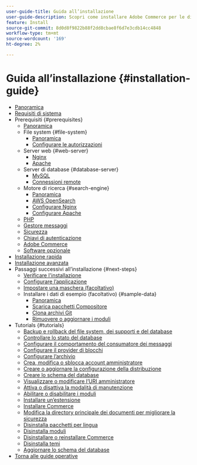 ```yaml
---
user-guide-title: Guida all’installazione
user-guide-description: Scopri come installare Adobe Commerce per le distribuzioni on-premise.
feature: Install
source-git-commit: 8d0d8f9822b88f2dd8cbae8f6d7e3cdb14cc4848
workflow-type: tm+mt
source-wordcount: '169'
ht-degree: 2%

---
```



# Guida all’installazione {#installation-guide}

- [Panoramica](overview.md)
- [Requisiti di sistema](system-requirements.md)
- Prerequisiti {#prerequisites}
   - [Panoramica](prerequisites/overview.md)
   - File system {#file-system}
      - [Panoramica](prerequisites/file-system/overview.md)
      - [Configurare le autorizzazioni](prerequisites/file-system/configure-permissions.md)
   - Server web {#web-server}
      - [Nginx](prerequisites/web-server/nginx.md)
      - [Apache](prerequisites/web-server/apache.md)
   - Server di database {#database-server}
      - [MySQL](prerequisites/database/mysql.md)
      - [Connessioni remote](prerequisites/database/mysql-remote.md)
   - Motore di ricerca {#search-engine}
      - [Panoramica](prerequisites/search-engine/overview.md)
      - [AWS OpenSearch](prerequisites/search-engine/aws-opensearch.md)
      - [Configurare Nginx](prerequisites/search-engine/configure-nginx.md)
      - [Configurare Apache](prerequisites/search-engine/configure-apache.md)
   - [PHP](prerequisites/php-settings.md)
   - [Gestore messaggi](prerequisites/rabbitmq.md)
   - [Sicurezza](prerequisites/security.md)
   - [Chiavi di autenticazione](prerequisites/authentication-keys.md)
   - [Adobe Commerce](prerequisites/commerce.md)
   - [Software opzionale](prerequisites/optional-software.md)
- [Installazione rapida](composer.md)
- [Installazione avanzata](advanced.md)
- Passaggi successivi all’installazione {#next-steps}
   - [Verificare l&#39;installazione](next-steps/verify.md)
   - [Configurare l’applicazione](next-steps/configuration.md)
   - [Impostare una maschera (facoltativo)](next-steps/set-umask.md)
   - Installare i dati di esempio (facoltativo) {#sample-data}
      - [Panoramica](sample-data/overview.md)
      - [Scarica pacchetti Compositore](sample-data/composer-packages.md)
      - [Clona archivi Git](sample-data/git-repositories.md)
      - [Rimuovere o aggiornare i moduli](sample-data/remove-or-update.md)
- Tutorials {#tutorials}
   - [Backup e rollback del file system, dei supporti e del database](tutorials/backup.md)
   - [Controllare lo stato del database](tutorials/database-status.md)
   - [Configurare il comportamento del consumatore dei messaggi](tutorials/message-consumers.md)
   - [Configurare il provider di blocchi](tutorials/lock-provider.md)
   - [Configurare l’archivio](tutorials/store.md)
   - [Crea, modifica o sblocca account amministratore](tutorials/admin.md)
   - [Creare o aggiornare la configurazione della distribuzione](tutorials/deployment.md)
   - [Creare lo schema del database](tutorials/database.md)
   - [Visualizzare o modificare l’URI amministratore](tutorials/admin-uri.md)
   - [Attiva o disattiva la modalità di manutenzione](tutorials/maintenance-mode.md)
   - [Abilitare o disabilitare i moduli](tutorials/manage-modules.md)
   - [Installare un’estensione](tutorials/extensions.md)
   - [Installare Commerce](tutorials/install.md)
   - [Modifica la directory principale dei documenti per migliorare la sicurezza](tutorials/docroot.md)
   - [Disinstalla pacchetti per lingua](tutorials/language-packages.md)
   - [Disinstalla moduli](tutorials/uninstall-modules.md)
   - [Disinstallare o reinstallare Commerce](tutorials/uninstall.md)
   - [Disinstalla temi](tutorials/themes.md)
   - [Aggiornare lo schema del database](tutorials/database-upgrade.md)
- [Torna alle guide operative](https://experienceleague.adobe.com/docs/commerce-operations/operational-guides/home.html)
